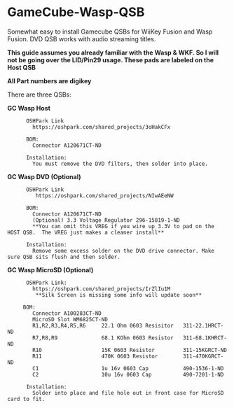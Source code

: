 # GameCube-Wasp-QSB
Somewhat easy to install Gamecube QSBs for WiiKey Fusion and Wasp Fusion.  DVD QSB works with audio streaming titles.

**This guide assumes you already familiar with the Wasp & WKF.  So I will not be going over the LID/Pin29 usage.  These pads are labeled on the Host QSB**

**All Part numbers are digikey**


There are three QSBs:

**GC Wasp Host**

          OSHPark Link
            https://oshpark.com/shared_projects/3oHakCFx

          BOM:
            Connector A120671CT-ND

          Installation:
            You must remove the DVD filters, then solder into place.

**GC Wasp DVD (Optional)**
  
          OSHPark Link
             https://oshpark.com/shared_projects/NIwAEeNW

          BOM:
            Connector A120671CT-ND
            (Optional) 3.3 Voltage Regulator 296-15819-1-ND
            **You can omit this VREG if you wire up 3.3V to pad on the HOST QSB.  The VREG just makes a cleaner install**

          Installation:
            Remove some excess solder on the DVD drive connector. Make sure QSB sits flush and then solder.
    
**GC Wasp MicroSD (Optional)**

          OSHPark Link: 
            https://oshpark.com/shared_projects/IrZlIu1M
             **Silk Screen is missing some info will update soon**

         BOM:
            Connector A100283CT-ND 
            MicroSD Slot WM6825CT-ND
            R1,R2,R3,R4,R5,R6     22.1 Ohm 0603 Resisitor   311-22.1HRCT-ND
            R7,R8,R9              68.1 KOhm 0603 Resistor   311-68.1KHRCT-ND
            R10                   15K 0603 Resistor         311-15KGRCT-ND
            R11                   470K 0603 Resistor        311-470KGRCT-ND
            C1                    1u 16v 0603 Cap           490-1536-1-ND     
            C2                    10u 16v 0603 Cap          490-7201-1-ND

          Installation:
            Solder into place and file hole out in front case for MicroSD card to fit.
 
 



